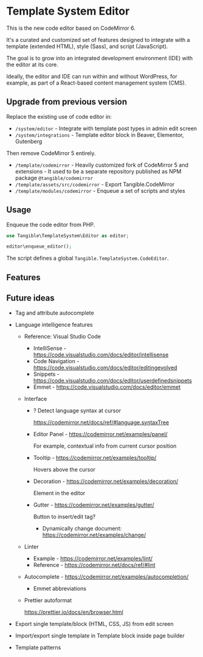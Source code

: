 # Template System Editor

This is the new code editor based on CodeMirror 6.

It's a curated and customized set of features designed to integrate with a template (extended HTML), style (Sass), and script (JavaScript).

The goal is to grow into an integrated development environment (IDE) with the editor at its core.

Ideally, the editor and IDE can run within and without WordPress, for example, as part of a React-based content management system (CMS).


## Upgrade from previous version

Replace the existing use of code editor in:

- `/system/editor` - Integrate with template post types in admin edit screen
- `/system/integrations` - Template editor block in Beaver, Elementor, Gutenberg

Then remove CodeMirror 5 entirely.

- `/template/codemirror` - Heavily customized fork of CodeMirror 5 and extensions - It used to be a separate repository published as NPM package `@tangible/codemirror`
- `/template/assets/src/codemirror` - Export Tangible.CodeMirror
- `/template/modules/codemirror` - Enqueue a set of scripts and styles


## Usage

Enqueue the code editor from PHP.

```php
use Tangible\TemplateSystem\Editor as editor;

editor\enqueue_editor();
```

The script defines a global `Tangible.TemplateSystem.CodeEditor`.

## Features


## Future ideas

- Tag and attribute autocomplete

- Language intelligence features

  - Reference: Visual Studio Code
    - IntelliSense - https://code.visualstudio.com/docs/editor/intellisense
    - Code Navigation - https://code.visualstudio.com/docs/editor/editingevolved
    - Snippets - https://code.visualstudio.com/docs/editor/userdefinedsnippets
    - Emmet - https://code.visualstudio.com/docs/editor/emmet

  - Interface
    - ? Detect language syntax at cursor

      https://codemirror.net/docs/ref/#language.syntaxTree

    - Editor Panel - https://codemirror.net/examples/panel/

      For example, contextual info from current cursor position

    - Tooltip - https://codemirror.net/examples/tooltip/

      Hovers above the cursor

    - Decoration - https://codemirror.net/examples/decoration/

      Element in the editor

    - Gutter - https://codemirror.net/examples/gutter/

      Button to insert/edit tag?

      - Dynamically change document: https://codemirror.net/examples/change/

  - Linter
    - Example - https://codemirror.net/examples/lint/
    - Reference - https://codemirror.net/docs/ref/#lint

  - Autocomplete - https://codemirror.net/examples/autocompletion/

    - Emmet abbreviations

  - Prettier autoformat

    https://prettier.io/docs/en/browser.html


- Export single template/block (HTML, CSS, JS) from edit screen

- Import/export single template in Template block inside page builder

- Template patterns

